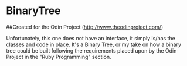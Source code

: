 # BinaryTree
##Created for the Odin Project (http://www.theodinproject.com/)

Unfortunately, this one does not have an interface, it simply is/has the classes and code in place.
It's a Binary Tree, or my take on how a binary tree could be built following the requirements placed upon by the Odin Project
in the "Ruby Programming" section.
